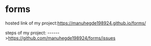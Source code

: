 # forms


hosted link of my project:https://manuhegde198924.github.io/forms/

steps of my project:
------>https://github.com/manuhegde198924/forms/issues


